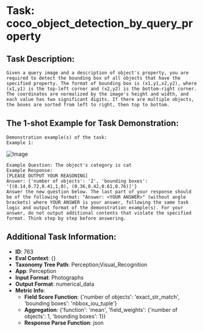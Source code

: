 # Task: coco_object_detection_by_query_property

## Task Description:

```
Given a query image and a description of object's property, you are required to detect the bounding box of all objects that have the specified property. The format of bounding box is (x1,y1,x2,y2), where (x1,y1) is the top-left corner and (x2,y2) is the bottom-right corner. The coordinates are normalized by the image's height and width, and each value has two significant digits. If there are multiple objects, the boxes are sorted from left to right, then top to bottom.
```

## The 1-shot Example for Task Demonstration:

```
Demonstration example(s) of the task:
Example 1:
```

![Image](000000077396.png)

```
Example Question: The object's category is cat
Example Response:
[PLEASE OUTPUT YOUR REASONING]
Answer: {'number of objects': '2', 'bounding boxes': '[(0.14,0.72,0.41,1,0), (0.36,0.42,0.61,0.76)]'}
Answer the new question below. The last part of your response should be of the following format: "Answer: <YOUR ANSWER>" (without angle brackets) where YOUR ANSWER is your answer, following the same task logic and output format of the demonstration example(s). For your answer, do not output additional contents that violate the specified format. Think step by step before answering.
```

## Additional Task Information:

- **ID**: 763
- **Eval Context**: {}
- **Taxonomy Tree Path**: Perception;Visual_Recognition
- **App**: Perception
- **Input Format**: Photographs
- **Output Format**: numerical_data
- **Metric Info**:
  - **Field Score Function**: {'number of objects': 'exact_str_match', 'bounding boxes': 'nbbox_iou_tuple'}
  - **Aggregation**: {'function': 'mean', 'field_weights': {'number of objects': 1, 'bounding boxes': 1}}
  - **Response Parse Function**: json
